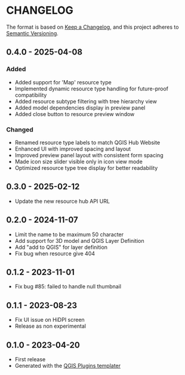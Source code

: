 # CHANGELOG

The format is based on [Keep a Changelog](https://keepachangelog.com/), and this project adheres to [Semantic Versioning](https://semver.org/).

<!--

Unreleased

## version_tag - YYYY-DD-mm

### Added

### Changed

### Removed

-->

## 0.4.0 - 2025-04-08

### Added
- Added support for 'Map' resource type
- Implemented dynamic resource type handling for future-proof compatibility
- Added resource subtype filtering with tree hierarchy view
- Added model dependencies display in preview panel
- Added close button to resource preview window

### Changed
- Renamed resource type labels to match QGIS Hub Website
- Enhanced UI with improved spacing and layout
- Improved preview panel layout with consistent form spacing
- Made icon size slider visible only in icon view mode
- Optimized resource type tree display for better readability

## 0.3.0 - 2025-02-12

- Update the new resource hub API URL

## 0.2.0 - 2024-11-07

- Limit the name to be maximum 50 character
- Add support for 3D model and QGIS Layer Definition
- Add "add to QGIS" for layer definition
- Fix bug when resource give 404

## 0.1.2 - 2023-11-01

- Fix bug #85: failed to handle null thumbnail

## 0.1.1 - 2023-08-23

- Fix UI issue on HiDPI screen
- Release as non experimental

## 0.1.0 - 2023-04-20

- First release
- Generated with the [QGIS Plugins templater](https://oslandia.gitlab.io/qgis/template-qgis-plugin/)
